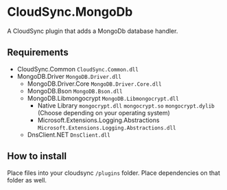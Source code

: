 ﻿# CloudSync.MongoDb
A CloudSync plugin that adds a MongoDb database handler.

## Requirements
- CloudSync.Common `CloudSync.Common.dll`
- MongoDB.Driver `MongoDB.Driver.dll`
  - MongoDB.Driver.Core `MongoDB.Driver.Core.dll`
  - MongoDB.Bson `MongoDB.Bson.dll`
  - MongoDB.Libmongocrypt `MongoDB.Libmongocrypt.dll`
    - Native Library `mongocrypt.dll` `mongocrypt.so` `mongocrypt.dylib` (Choose depending on your operating system)
    - Microsoft.Extensions.Logging.Abstractions `Microsoft.Extensions.Logging.Abstractions.dll`
  - DnsClient.NET `DnsClient.dll`

## How to install
Place files into your cloudsync `/plugins` folder. Place dependencies on that folder as well.